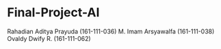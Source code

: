 # Final-Project-AI
Rahadian Aditya Prayuda (161-111-036)
M. Imam Arsyawalfa (161-111-038)
Ovaldy Dwify R. (161-111-062)
